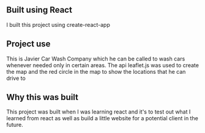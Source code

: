 ## Built using React

I built this project using create-react-app

## Project use

This is Javier Car Wash Company which he can be called to wash cars whenever needed only in certain areas.
The api leaflet.js was used to create the map and the red circle in the map to show the locations that he can drive to

## Why this was built

This project was built when I was learning react and it's to test out what I learned from react as well as build a little website for a
potential client in the future.
